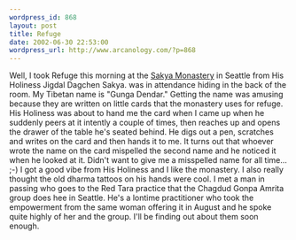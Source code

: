 ```yaml
--- 
wordpress_id: 868
layout: post
title: Refuge
date: 2002-06-30 22:53:00
wordpress_url: http://www.arcanology.com/?p=868
---
```

Well, I took Refuge this morning at the <a href="http://www.sakya.org">Sakya Monastery</a> in Seattle from His Holiness Jigdal Dagchen Sakya. was in attendance hiding in the back of the room. My Tibetan name is "Gunga Dendar." Getting the name was amusing because they are written on little cards that the monastery uses for refuge. His Holiness was about to hand me the card when I came up when he suddenly peers at it intently a couple of times, then reaches up and opens the drawer of the table he's seated behind. He digs out a pen, scratches and writes on the card and then hands it to me. It turns out that whoever wrote the name on the card mispelled the second name and he noticed it when he looked at it. Didn't want to give me a misspelled name for all time... ;-) I got a good vibe from His Holiness and I like the monastery. I also really thought the old dharma tattoos on his hands were cool. I met a man in passing who goes to the Red Tara practice that the Chagdud Gonpa Amrita group does hee in Seattle. He's a lontime practitioner who took the empowerment from the same woman offering it in August and he spoke quite highly of her and the group. I'll be finding out about them soon enough.